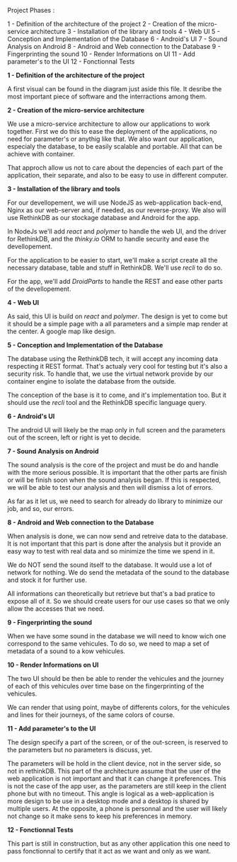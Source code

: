 Project Phases :

1 - Definition of the architecture of the project
2 - Creation of the micro-service architecture
3 - Installation of the library and tools
4 - Web UI
5 - Conception and Implementation of the Database
6 - Android's UI
7 - Sound Analysis on Android
8 - Android and Web connection to the Database
9 - Fingerprinting the sound
10 - Render Informations on UI
11 - Add parameter's to the UI
12 - Fonctionnal Tests


**1 - Definition of the architecture of the project**

A first visual can be found in the diagram just aside this file. It desribe the most important piece of software and the interractions among them.

**2 - Creation of the micro-service architecture**

We use a micro-service architecture to allow our applications to work together. First we do this to ease the deployment of the applications, no need for parameter's or anythig like that. We also want our application, especialy the database, to be easily scalable and portable. All that can be achieve with container.

That approch allow us not to care about the depencies of each part of the application, their separate, and also to be easy to use in different computer.

**3 - Installation of the library and tools**

For our devellopement, we will use NodeJS as web-application back-end, Nginx as our web-server and, if needed, as our reverse-proxy. We also will use RethinkDB as our stockage database and Android for the app.

In NodeJs we'll add *react* and *polymer* to handle the web UI, and the driver for RethinkDB, and the *thinky.io* ORM to handle security and ease the devellopement.

For the application to be easier to start, we'll make a script create all the necessary database, table and stuff in RethinkDB. We'll use *recli* to do so.

For the app, we'll add *DroidParts* to handle the REST and ease other parts of the devellopement.

**4 - Web UI**

As said, this UI is build on *react* and *polymer*. The design is yet to come but it should be a simple page with a all parameters and a simple map render at the center. A google map like design.

**5 - Conception and Implementation of the Database**

The database using the RethinkDB tech, it will accept any incoming data respecting it REST format. That's actualy very cool for testing but it's also a security risk. To handle that, we use the virtual network provide by our container engine to isolate the database from the outside.

The conception of the base is it to come, and it's implementation too. But it should use the *recli* tool and the RethinkDB specific language query.

**6 - Android's UI**

The android UI will likely be the map only in full screen and the parameters out of the screen, left or right is yet to decide.

**7 - Sound Analysis on Android**

The sound analysis is the core of the project and must be do and handle with the more serious possible.
It is important that the other parts are finish or will be finish soon when the sound analysis began. If this is respected, we will be able to test our analysis and then will dismiss a lot of errors.

As far as it let us, we need to search for already do library to minimize our job, and so, our errors.

**8 - Android and Web connection to the Database**

When analysis is done, we can now send and retreive data to the database. It is not important that this part is done after the analysis but it provide an easy way to test with real data and so minimize the time we spend in it.

We do NOT send the sound itself to the database. It would use a lot of network for nothing. We do send the metadata of the sound to the database and stock it for further use.

All informations can theoretically but retrieve but that's a bad pratice to expose all of it. So we should create users for our use cases so that we only allow the accesses that we need.

**9 - Fingerprinting the sound**

When we have some sound in the database we will need to know wich one correspond to the same vehicules.
To do so, we need to map a set of metadata of a sound to a kow vehicules.

**10 - Render Informations on UI**

The two UI should be then be able to render the vehicules and the journey of each of this vehicules over time base on the fingerprinting of the vehicules.

We can render that using point, maybe of differents colors, for the vehicules and lines for their journeys, of the same colors of course.

**11 - Add parameter's to the UI**

The design specify a part of the screen, or of the out-screen, is reserved to the parameters but no parameters is discuss, yet.

The parameters will be hold in the client device, not in the server side, so not in rethinkDB. This part of the architecture assume that the user of the web application is not important and that it can change it preferences. This is not the case of the app user, as the parameters are still keep in the client phone but with no timeout.
This angle is logical as a web-application is more design to be use in a desktop mode and a desktop is shared by multiple users. At the opposite, a phone is personnal and the user will likely not change so it make sens to keep his preferences in memory.

**12 - Fonctionnal Tests**

This part is still in construction, but as any other application this one need to pass fonctionnal to certify that it act as we want and only as we want.